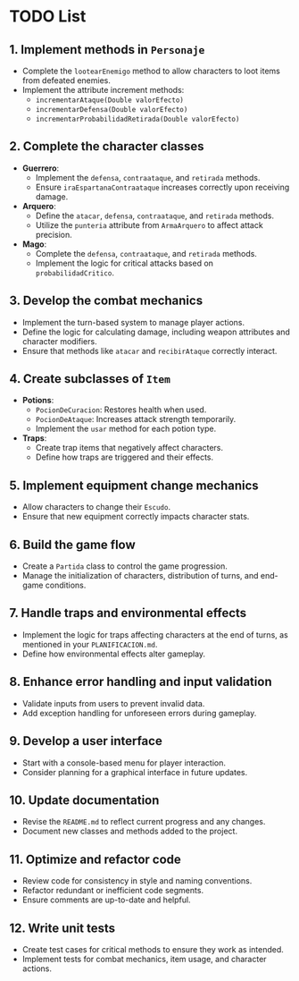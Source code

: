 # TODO List

## 1. Implement methods in `Personaje`

- Complete the `lootearEnemigo` method to allow characters to loot items from defeated enemies.
- Implement the attribute increment methods:
  - `incrementarAtaque(Double valorEfecto)`
  - `incrementarDefensa(Double valorEfecto)`
  - `incrementarProbabilidadRetirada(Double valorEfecto)`

## 2. Complete the character classes

- **Guerrero**:
  - Implement the `defensa`, `contraataque`, and `retirada` methods.
  - Ensure `iraEspartanaContraataque` increases correctly upon receiving damage.
- **Arquero**:
  - Define the `atacar`, `defensa`, `contraataque`, and `retirada` methods.
  - Utilize the `punteria` attribute from `ArmaArquero` to affect attack precision.
- **Mago**:
  - Complete the `defensa`, `contraataque`, and `retirada` methods.
  - Implement the logic for critical attacks based on `probabilidadCritico`.

## 3. Develop the combat mechanics

- Implement the turn-based system to manage player actions.
- Define the logic for calculating damage, including weapon attributes and character modifiers.
- Ensure that methods like `atacar` and `recibirAtaque` correctly interact.

## 4. Create subclasses of `Item`

- **Potions**:
  - `PocionDeCuracion`: Restores health when used.
  - `PocionDeAtaque`: Increases attack strength temporarily.
  - Implement the `usar` method for each potion type.
- **Traps**:
  - Create trap items that negatively affect characters.
  - Define how traps are triggered and their effects.

## 5. Implement equipment change mechanics

- Allow characters to change their `Escudo`.
- Ensure that new equipment correctly impacts character stats.

## 6. Build the game flow

- Create a `Partida` class to control the game progression.
- Manage the initialization of characters, distribution of turns, and end-game conditions.

## 7. Handle traps and environmental effects

- Implement the logic for traps affecting characters at the end of turns, as mentioned in your `PLANIFICACION.md`.
- Define how environmental effects alter gameplay.

## 8. Enhance error handling and input validation

- Validate inputs from users to prevent invalid data.
- Add exception handling for unforeseen errors during gameplay.

## 9. Develop a user interface

- Start with a console-based menu for player interaction.
- Consider planning for a graphical interface in future updates.

## 10. Update documentation

- Revise the `README.md` to reflect current progress and any changes.
- Document new classes and methods added to the project.

## 11. Optimize and refactor code

- Review code for consistency in style and naming conventions.
- Refactor redundant or inefficient code segments.
- Ensure comments are up-to-date and helpful.

## 12. Write unit tests

- Create test cases for critical methods to ensure they work as intended.
- Implement tests for combat mechanics, item usage, and character actions.
